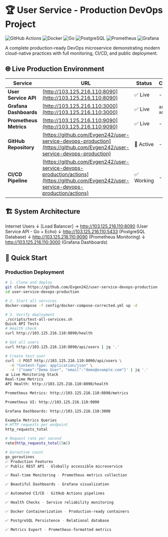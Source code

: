 # 🏆 User Service - Production DevOps Project

![GitHub Actions](https://img.shields.io/badge/GitHub_Actions-CI/CD-blue)
![Docker](https://img.shields.io/badge/Docker-Containerized-green)
![Go](https://img.shields.io/badge/Go-1.21-success)
![PostgreSQL](https://img.shields.io/badge/PostgreSQL-15-informational)
![Prometheus](https://img.shields.io/badge/Prometheus-Monitoring-orange)
![Grafana](https://img.shields.io/badge/Grafana-Dashboards-yellow)

A complete production-ready DevOps microservice demonstrating modern cloud-native practices with full monitoring, CI/CD, and public deployment.

## 🌐 Live Production Environment

| Service | URL | Status | Credentials |
|---------|-----|---------|-------------|
| **User Service API** | [http://103.125.216.110:8090](http://103.125.216.110:8090) | ✅ Live | - |
| **Grafana Dashboards** | [http://103.125.216.110:3000](http://103.125.216.110:3000) | ✅ Live | `admin` / `admin123` |
| **Prometheus Metrics** | [http://103.125.216.110:9090](http://103.125.216.110:9090) | ✅ Live | - |
| **GitHub Repository** | [https://github.com/Evgen242/user-service-devops-production](https://github.com/Evgen242/user-service-devops-production) | 🔄 Active | - |
| **CI/CD Pipeline** | [https://github.com/Evgen242/user-service-devops-production/actions](https://github.com/Evgen242/user-service-devops-production/actions) | ✅ Working | - |

## 🏗️ System Architecture
Internet Users
↓
[Load Balancer] → http://103.125.216.110:8090 (User Service API - Go + Echo)
↓
http://103.125.216.110:5433 (PostgreSQL Database)
↓
http://103.125.216.110:9090 (Prometheus Monitoring)
↓
http://103.125.216.110:3000 (Grafana Dashboards)
## 🚀 Quick Start

### Production Deployment
```bash
# 1. Clone and deploy
git clone https://github.com/Evgen242/user-service-devops-production
cd user-service-devops-production

# 2. Start all services
docker-compose -f config/docker-compose-corrected.yml up -d

# 3. Verify deployment
./scripts/test-all-services.sh
Quick API Tests
# Health check
curl http://103.125.216.110:8090/health

# Get all users  
curl http://103.125.216.110:8090/api/users | jq '.'

# Create test user
curl -X POST http://103.125.216.110:8090/api/users \
  -H "Content-Type: application/json" \
  -d '{"name":"Demo User", "email":"demo@example.com"}' | jq '.'
📊 Live Monitoring Stack
Real-time Metrics
API Health: http://103.125.216.110:8090/health

Prometheus Metrics: http://103.125.216.110:8090/metrics

Prometheus UI: http://103.125.216.110:9090

Grafana Dashboards: http://103.125.216.110:3000

Example Metrics Queries
# HTTP requests per endpoint
http_requests_total

# Request rate per second
rate(http_requests_total[5m])

# Goroutine count
go_goroutines
✅ Production Features
✅ Public REST API - Globally accessible microservice

✅ Real-time Monitoring - Prometheus metrics collection

✅ Beautiful Dashboards - Grafana visualization

✅ Automated CI/CD - GitHub Actions pipelines

✅ Health Checks - Service reliability monitoring

✅ Docker Containerization - Production-ready containers

✅ PostgreSQL Persistence - Relational database

✅ Metrics Export - Prometheus-formatted metrics
